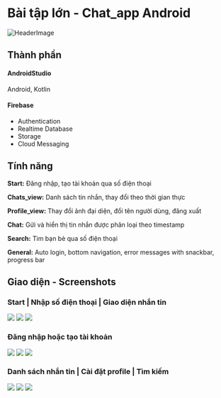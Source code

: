 # Bài tập lớn - Chat_app Android
![HeaderImage](github_images/header.png)

## Thành phần

#### AndroidStudio
Android, Kotlin

#### Firebase
* Authentication
* Realtime Database
* Storage
* Cloud Messaging

## Tính năng

**Start:** Đăng nhập, tạo tài khoản qua số điện thoại

**Chats_view:** Danh sách tin nhắn, thay đổi theo thời gian thực

**Profile_view:** Thay đổi ảnh đại diện, đổi tên người dùng, đăng xuất

**Chat:** Gửi và hiển thị tin nhắn được phân loại theo timestamp

**Search:** Tìm bạn bè qua số điện thoại

**General:** Auto login, bottom navigation, error messages with snackbar, progress bar

## Giao diện - Screenshots

### Start | Nhập số điện thoại | Giao diện nhắn tin
<p align = "left" >
<img src="github_images/Loading_screen.png">
<img src="github_images/Login_screen.png"> 
<img src="github_images/Chat_view.png"> 
</p>

### Đăng nhập hoặc tạo tài khoản
<p align = "left" >
<img src="github_images/Send_Otp.png"> 
<img src="github_images/Check_Otp.png">  
<img src="github_images/Username_login.png">
</p>

### Danh sách nhắn tin | Cài đặt profile | Tìm kiếm
<p align = "left" >
<img src="github_images/Resend_chat.png"> 
<img src="github_images/Profile_view.png"> 
<img src="github_images/Search_view.png"> 
</p>
